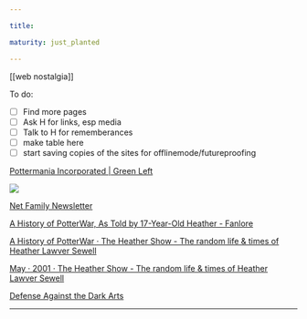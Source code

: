 ```yaml
---

title: 

maturity: just_planted

---
```


[[web nostalgia]]


To do:

- [ ] Find more pages
- [ ] Ask H for links, esp media
- [ ] Talk to H for rememberances
- [ ] make table here
- [ ] start saving copies of the sites for offlinemode/futureproofing

[Pottermania Incorporated | Green Left]

![](http://www.heathershow.com/wp-content/uploads/2014/05/teennewsweek-cover.jpg)

[Net Family Newsletter]

[A History of PotterWar, As Told by 17-Year-Old Heather - Fanlore]

[A History of PotterWar · The Heather Show - The random life & times of Heather Lawver Sewell]

[May · 2001 · The Heather Show - The random life & times of Heather Lawver Sewell]

[Defense Against the Dark Arts](http://web.archive.org/web/20010223161623/http://www.dprophet.com/dada/)

--- 

[Pottermania Incorporated | Green Left]: https://www.greenleft.org.au/content/pottermania-incorporated
[Net Family Newsletter]: https://www.netfamilynews.org/nl030221.html
[A History of PotterWar, As Told by 17-Year-Old Heather - Fanlore]: https://fanlore.org/wiki/A_History_of_PotterWar,_As_Told_by_17-Year-Old_Heather
[A History of PotterWar · The Heather Show - The random life & times of Heather Lawver Sewell]: http://www.heathershow.com/2014/02/a-history-of-potterwar/
[May · 2001 · The Heather Show - The random life & times of Heather Lawver Sewell]: https://www.heathershow.com/2001/05/
